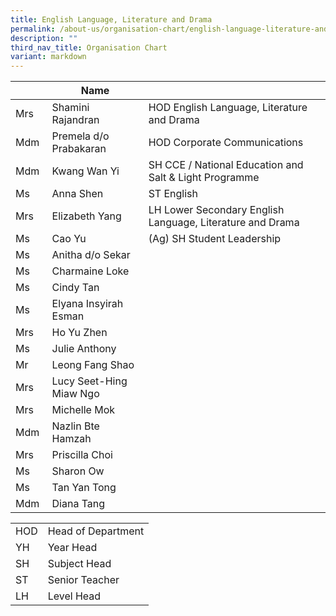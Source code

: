 ```yaml
---
title: English Language, Literature and Drama
permalink: /about-us/organisation-chart/english-language-literature-and-drama/
description: ""
third_nav_title: Organisation Chart
variant: markdown
---
```

|  | Name |  |
| --- | --- | --- |
| Mrs | Shamini Rajandran | HOD English Language, Literature and Drama |
| Mdm | Premela d/o Prabakaran | HOD Corporate Communications |
| Mdm | Kwang Wan Yi  | SH CCE / National Education and Salt & Light Programme |
| Ms  | Anna Shen | ST English  |
| Mrs | Elizabeth Yang  | LH Lower Secondary English Language, Literature and Drama  |
| Ms | Cao Yu  | (Ag) SH Student Leadership  |
| Ms | Anitha d/o Sekar  |   |
| Ms | Charmaine Loke |   |
| Ms | Cindy Tan  |   |
| Ms | Elyana Insyirah Esman |   |
| Mrs | Ho Yu Zhen |  |
| Ms | Julie Anthony  |   |
| Mr | Leong Fang Shao  |   |
| Mrs | Lucy Seet-Hing Miaw Ngo  |   |
| Mrs  | Michelle Mok |   |
| Mdm  | Nazlin Bte Hamzah  |   |
| Mrs | Priscilla Choi  |   |
| Ms  | Sharon Ow  |   |
| Ms | Tan Yan Tong |  |
| Mdm | Diana Tang |  |




| | |
|---|---|
| HOD | Head of Department |
|  YH | Year Head  |
|  SH | Subject Head  |
|  ST | Senior Teacher  |
|  LH | Level Head  |